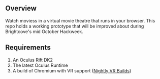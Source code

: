 Overview
----------
Watch moviess in a virtual movie theatre that runs in your browser. This repo holds a working prototype that will be improved about during Brightcove's mid October Hackweek.

Requirements
----------
  1. An Oculus Rift DK2
  2. The latest Oculus Runtime
  3. A build of Chromium with VR support ([Nightly VR Builds](https://drive.google.com/folderview?id=0BzudLt22BqGRbW9WTHMtOWMzNjQ&usp=sharing#list))



